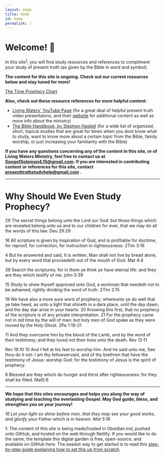 ```yaml
---
layout: page
title: Home
id: home
permalink: /
---
```


# Welcome! 🌱

In this site<sup>[1](#myfootnote1)</sup>, you will find study resources and references to compliment your study of present truth (as given by the Bible in word and symbol).

**The content for this site is ongoing. Check out our current resources below and stay tuned for more!**

[The Time Prophecy Chart](https://github.com/C0mele0n/Present-Truth-Study-Help/blob/master/Present%20Truth%20Study%20Vault/Charts%20%26%20Diagrams/Corresponding%20Chart%20Docs/The%20Time%20Prophecies.md)




**Also, check out these resource references for more helpful content:**
- [Living Waters' YouTube Page](https://www.youtube.com/channel/UCcPrZXqA_63ZOTEGFgSXjMQ) (for a great deal of helpful present truth video presentaions, and their [website](https://www.fountainsoflivingwaters.org) for additional content as well as more info about the ministry) 
- [The Bible Handibook, by Stephen Haskell](https://m.egwwritings.org/en/book/978.4/toc) (for a wide list of organized, short, topical studies that are great for times when you dont know what to study, want to know more about a certain topic from the Bible, family worship, or just increasing your familiarity with the Bible)


**If you have any questions concerning any of the content in this site, or of Living Waters Ministry, feel free to contact us at SongofSolomon4.15@gmail.com. If you are interested in contributing content or references for this site, contact presenttruthstudyhelp@gmail.com .**

- - -
# Why Should We Even Study Prophecy?
29 The secret things belong unto the Lord our God: but those things which are revealed belong unto us and to our children for ever, that we may do all the words of this law.
Deu 29:29

16 All scripture is given by inspiration of God, and is profitable for doctrine, for reproof, for correction, for instruction in righteousness:
2Tim 3:16

4 But he answered and said, It is written, Man shall not live by bread alone, but by every word that proceedeth out of the mouth of God.
Mat 4:4

39 Search the scriptures; for in them ye think ye have eternal life: and they are they which testify of me.
john 5:39

15 Study to shew thyself approved unto God, a workman that needeth not to be ashamed, rightly dividing the word of truth.
2Tim 2:15

19 We have also a more sure word of prophecy; whereunto ye do well that ye take heed, as unto a light that shineth in a dark place, until the day dawn, and the day star arise in your hearts:
20 Knowing this first, that no prophecy of the scripture is of any private interpretation.
21 For the prophecy came not in old time by the will of man: but holy men of God spake as they were moved by the Holy Ghost.
2Pe 1:19-21

11 And they overcame him by the blood of the Lamb, and by the word of their testimony; and they loved not their lives unto the death.
Rev 12:11

Rev 19:10
10 And I fell at his feet to worship him. And he said unto me, See thou do it not: I am thy fellowservant, and of thy brethren that have the testimony of Jesus: worship God: for the testimony of Jesus is the spirit of prophecy.

6 Blessed are they which do hunger and thirst after righteousness: for they shall be filled.
Mat5:6

- - -

**We hope that this sites encourages and helps you along the way of studying and teaching the everlasting Gospel.
May God guide, bless, and strengthen you on your journey!**

_16 Let your light so shine before men, that they may see your good works, and glorify your Father which is in heaven.
Mat 5:16_


<a name="myfootnote1">1</a>: The content of this site is being made/hosted in Obsidian.md, pushed onto GitHub, and hosted on the web through Netlify. If you would like to do the same, the template this digital garden is free, open-source, and available on GitHub here.
The easiest way to get started is to read this [step-by-step guide explaining how to set this up from scratch](https://maximevaillancourt.com/blog/setting-up-your-own-digital-garden-with-jekyll).


